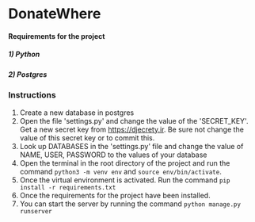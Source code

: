 # DonateWhere

#### Requirements for the project
##### 1) Python
##### 2) Postgres

### Instructions

1. Create a new database in postgres
2. Open the file 'settings.py' and change the value of the 'SECRET_KEY'. Get a new secret key from https://djecrety.ir. Be sure not change the value of this secret key or to commit this.
3. Look up DATABASES in the 'settings.py' file and change the value of NAME, USER, PASSWORD to the values of your database
4. Open the terminal in the root directory of the project and run the command `python3 -m venv env` and `source env/bin/activate`.
5. Once the virtual environment is activated. Run the command `pip install -r requirements.txt`
6. Once the requirements for the project have been installed.
7. You can start the server by running the command `python manage.py runserver`


